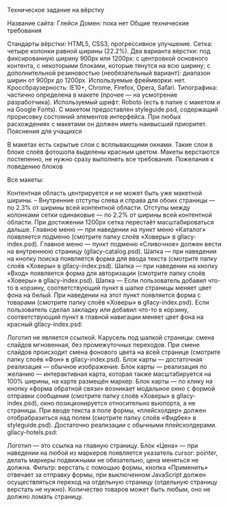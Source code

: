 Техническое задание на вёрстку

Название сайта: Глейси
Домен: пока нет
Общие технические требования

Стандарты вёрстки: HTML5, CSS3, прогрессивное улучшение.
Сетка: четыре колонки равной ширины (22.2%).
Два варианта вёрстки:
под фиксированную ширину 900px или 1200px: с центровкой основного контента, с некоторыми блоками, которые тянутся на всю ширину;
с дополнительной резиновостью (необязательный вариант): диапазон ширин от 900px до 1200px.
Используемые фреймворки: нет.
Кроссбраузерность: IE10+, Chrome, Firefox, Opera, Safari.
Типографика: частично определена в макете (прочее — на усмотрение разработчика).
Используемый шрифт: Roboto (есть в папке с макетом и на Google Fonts).
С макетом предоставлен styleguide.psd, содержащий прорисовку состояний элементов интерфейса. При любых расхождениях с макетами он должен иметь наивысший приоритет.
Пояснения для учащихся

В макетах есть скрытые слои с всплывающими окнами. Такие слои в блоке слоёв фотошопа выделены красным цветом.
Макеты верстаются постепенно, не нужно сразу выполнять все требования.
Пожелания к поведению блоков

Все макеты:

Контентная область центрируется и не может быть уже макетной ширины. – Внутренние отступы слева и справа для обоих страницы — по 2.3% от ширины всей контентной области.
Отступы между колонками сетки одинаковые — по 2.2% от ширины всей контентной области.
При достижении 1200px сетка перестаёт масштабироваться дальше.
Главное меню — при наведении на пункт меню «Каталог» появляется подменю (смотрите папку слоёв «Ховеры» в gllacy-index.psd).
Главное меню — пункт подменю «Сливочное» должен вести на внутреннюю страницу (gllacy-catalog.psd).
Шапка — при наведении на кнопку поиска появляется форма для ввода текста (смотрите папку слоёв «Ховеры» в gllacy-index.psd).
Шапка — при наведении на кнопку «Вход» появляется форма для авторизации (смотрите папку слоёв «Ховеры» в gllacy-index.psd).
Шапка — Если пользователь добавил что-то в корзину, соответствующий пункт в шапке страницы меняет цвет фона на белый. При наведении на этот пункт появляется форма с товарами (смотрите папку слоёв «Ховеры» в gllacy-index.psd).
Если пользователь сделал закладку или добавил что-то в корзину, соответствующий пункт в главной навигации меняет цвет фона на красный
gllacy-index.psd:

Логотип не является ссылкой.
Карусель под шапкой страницы: смена слайдов мгновенная, без промежуточных переходов. При смене слайдов происходит смена фонового цвета на всей странице (смотрите папку слоёв «Фон» в gllacy-index.psd).
Блок карты — достаточная реализация — обычное изображение.
Блок карты — реализация по желанию — интерактивная карта, которая также масштабируется на 100% ширины, на карте размещён маркер.
Блок карты — по клику на кнопку «форма обратной связи» возникает модальное окно с формой отправки сообщения (смотрите папку слоёв «Ховеры» в gllacy-index.psd), окно позиционируется относительно вьюпорта, а не страницы. При вводе текста в поле формы, «плейсхолдер» должен отобрабразиться над полем (смотрите папку слоёв «Фидбек» в styleguide.psd). Достаточно реализации с обычными плейсхолдерами.
gllacy-hotels.psd:

Логотип — это ссылка на главную страницу.
Блок «Цена» — при наведении на любой из маркеров появляется указатель cursor: pointer, делать маркеры подвижными не обязательно, цена меняться не должна.
Фильтр: верстать с помощью формы, кнопка «Применить» отвечает за отправку формы, при выключенном JavaScript должен осуществляться переход на отдельную страницу (отдельную страницу верстать не нужно).
Количество товаров может быть любым, оно не должно ломать страницу.